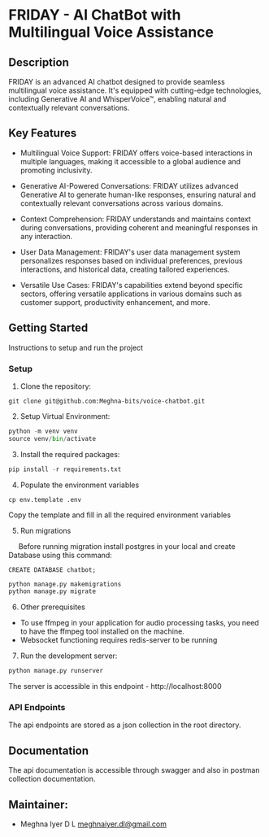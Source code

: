 # FRIDAY - AI ChatBot with Multilingual Voice Assistance

## Description

FRIDAY is an advanced AI chatbot designed to provide seamless multilingual voice assistance. It's equipped with cutting-edge technologies, including Generative AI and WhisperVoice™, enabling natural and contextually relevant conversations.

## Key Features

- Multilingual Voice Support: FRIDAY offers voice-based interactions in multiple languages, making it accessible to a global audience and promoting inclusivity.

- Generative AI-Powered Conversations: FRIDAY utilizes advanced Generative AI to generate human-like responses, ensuring natural and contextually relevant conversations across various domains.

- Context Comprehension: FRIDAY understands and maintains context during conversations, providing coherent and meaningful responses in any interaction.

- User Data Management: FRIDAY's user data management system personalizes responses based on individual preferences, previous interactions, and historical data, creating tailored experiences.

- Versatile Use Cases: FRIDAY's capabilities extend beyond specific sectors, offering versatile applications in various domains such as customer support, productivity enhancement, and more.

## Getting Started

Instructions to setup and run the project 

### Setup
1. Clone the repository:  
```git
git clone git@github.com:Meghna-bits/voice-chatbot.git
```
  
2. Setup Virtual Environment:  
```python
python -m venv venv
source venv/bin/activate
```

3. Install the required packages:  
```python
pip install -r requirements.txt
```

4. Populate the environment variables
```
cp env.template .env
```
Copy the template and fill in all the required environment variables

5. Run migrations

&nbsp;&nbsp;&nbsp;&nbsp; Before running migration install postgres in your local and create Database using this command:
```
CREATE DATABASE chatbot;
```
```python
python manage.py makemigrations
python manage.py migrate
```

6. Other prerequisites

- To use ffmpeg in your application for audio processing tasks, you need to have the ffmpeg tool installed on the machine.
- Websocket functioning requires redis-server to be running

7. Run the development server:  
```python
python manage.py runserver
```

The server is accessible in this endpoint - http://localhost:8000 

### API Endpoints

The api endpoints are stored as a json collection in the root directory.

## Documentation

The api documentation is accessible through swagger and also in postman collection documentation.

## Maintainer:
- Meghna Iyer D L <meghnaiyer.dl@gmail.com>
